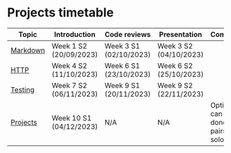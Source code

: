 # Projects timetable


|Topic   |Introduction   |Code reviews   | Presentation  | Comments  |
|---|---|---|---|---|
|[Markdown](https://learn.foundersandcoders.com/course/syllabus/foundation/markup/project/)   | Week 1 S2 <br> (20/09/2023)  |Week 3 S1 <br> (02/10/2023)   | Week 3 S2 <br> (04/10/2023)  |   |
|[HTTP](https://learn.foundersandcoders.com/course/syllabus/foundation/http/project/)   |Week 4 S2 <br> (11/10/2023)   |Week 6 S1 <br> (23/10/2023)   |Week 6 S2 <br> (25/10/2023)   |   |
|[Testing](https://learn.foundersandcoders.com/course/syllabus/foundation/testing/project/)   |Week 7 S2 <br> (06/11/2023)   |Week 9 S1 <br> (20/11/2023)   |Week 9 S2 <br> (22/11/2023)   |   |
|[Projects ](https://learn.foundersandcoders.com/course/syllabus/foundation/projects/project/)   |Week 10 S1 <br> (04/12/2023)   | N/A  | N/A  |Optional; can be done in pairs or solo   |
